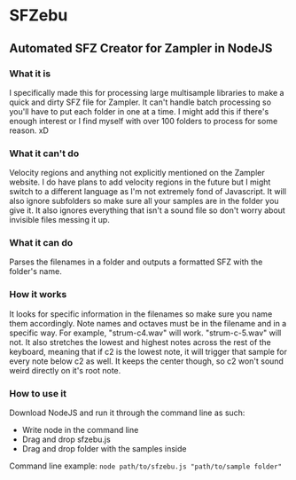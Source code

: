 # SFZebu
## Automated SFZ Creator for Zampler in NodeJS

### What it is
I specifically made this for processing large multisample libraries to make a quick and dirty SFZ file for Zampler. It can't handle batch processing so you'll have to put each folder in one at a time. I might add this if there's enough interest or I find myself with over 100 folders to process for some reason. xD
	
### What it can't do
Velocity regions and anything not explicitly mentioned on the Zampler website. I do have plans to add velocity regions in the future but I might switch to a different language as I'm not extremely fond of Javascript. It will also ignore subfolders so make sure all your samples are in the folder you give it. It also ignores everything that isn't a sound file so don't worry about invisible files messing it up.
	
### What it can do
Parses the filenames in a folder and outputs a formatted SFZ with the folder's name.
	
### How it works
It looks for specific information in the filenames so make sure you name them accordingly. Note names and octaves must be in the filename and in a specific way. For example, "strum-c4.wav" will work. "strum-c-5.wav" will not. It also stretches the lowest and highest notes across the rest of the keyboard, meaning that if c2 is the lowest note, it will trigger that sample for every note below c2 as well. It keeps the center though, so c2 won't sound weird directly on it's root note.
	
### How to use it
Download NodeJS and run it through the command line as such:

* Write node in the command line
* Drag and drop sfzebu.js
* Drag and drop folder with the samples inside

Command line example: `node path/to/sfzebu.js "path/to/sample folder"`